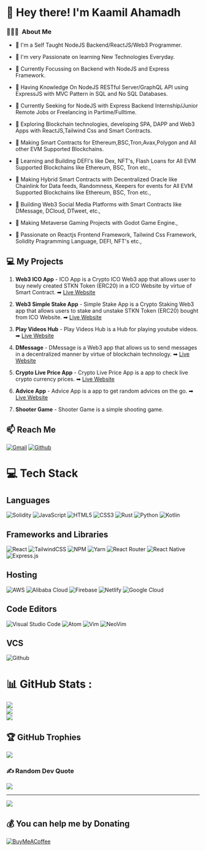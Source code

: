<h1> 👋 Hey there! I'm Kaamil Ahamadh</h1>

### 👨🏻‍💻 &nbsp;About Me

- 🔭 I'm a Self Taught NodeJS Backend/ReactJS/Web3 Programmer.

- 🌱 I'm very Passionate on learning New Technologies Everyday.

- 🔭 Currently Focussing on Backend with NodeJS and Express Framework.

- 🌱 Having Knowledge On NodeJS RESTful Server/GraphQL API using ExpressJS with MVC Pattern in SQL and No SQL Databases.

- 👀 Currently Seeking for NodeJS with Express Backend Internship/Junior Remote Jobs or Freelancing in Partime/Fulltime.

- 🌱 Exploring Blockchain technologies, developing SPA, DAPP and Web3 Apps with ReactJS,Tailwind Css and Smart Contracts.

- 🔭 Making Smart Contracts for Ethereum,BSC,Tron,Avax,Polygon and All other EVM Supported Blockchains.

- 🌱 Learning and Building DEFI's like Dex, NFT's, Flash Loans for All EVM Supported Blockchains like Ethereum, BSC, Tron etc.,

- 🔭 Making Hybrid Smart Contracts with Decentralized Oracle like Chainlink for Data feeds, Randomness, Keepers for events for All EVM Supported Blockchains like Ethereum, BSC, Tron etc.,

- 🌱 Building Web3 Social Media Platforms with Smart Contracts like DMessage, DCloud, DTweet, etc.,

- 🔭 Making Metaverse Gaming Projects with Godot Game Engine.,

- 🌱 Passionate on Reactjs Frontend Framework, Tailwind Css Framework, Solidity Pragramming Language, DEFI, NFT's etc.,

## 💻 My Projects

1. **Web3 ICO App** - ICO App is a Crypto ICO Web3 app that allows user to buy newly created STKN Token (ERC20) in a ICO Website by virtue of Smart Contract. ➡ [Live Website](https://cryptoicoapp.netlify.app/)

2. **Web3 Simple Stake App** - Simple Stake App is a Crypto Staking Web3 app that allows users to stake and unstake STKN Token (ERC20) bought from ICO Website. ➡ [Live Website](https://simplestakeapp.netlify.app/)

3. **Play Videos Hub** - Play Videos Hub is a Hub for playing youtube videos. ➡ [Live Website](https://playvideoshub.netlify.app/)

4. **DMessage** - DMessage is a Web3 app that allows us to send messages in a decentralized manner by virtue of blockchain technology. ➡ [Live Website](https://dmessage.netlify.app/)

5. **Crypto Live Price App** - Crypto Live Price App is a app to check live crypto currency prices. ➡ [Live Website](https://cryptolivepriceapp.netlify.app/)

6. **Advice App** - Advice App is a app to get random advices on the go. ➡ [Live Website](https://kaamil-ahamadh.github.io/advice-app/)

7. **Shooter Game** - Shooter Game is a simple shooting game.

## 📫 Reach Me

[![Gmail](https://img.shields.io/badge/Gmail-D14836?style=for-the-badge&logo=gmail&logoColor=white)](mailto:kaamilahamadh6@gmail.com)
[![Github](https://img.shields.io/badge/GitHub-100000?style=for-the-badge&logo=github&logoColor=white)](https://github.com/kaamil-ahamadh)

# 💻 Tech Stack

## Languages

![Solidity](https://img.shields.io/badge/Solidity-%23363636.svg?style=for-the-badge&logo=solidity&logoColor=white) ![JavaScript](https://img.shields.io/badge/javascript-%23323330.svg?style=for-the-badge&logo=javascript&logoColor=%23F7DF1E) ![HTML5](https://img.shields.io/badge/html5-%23E34F26.svg?style=for-the-badge&logo=html5&logoColor=white) ![CSS3](https://img.shields.io/badge/css3-%231572B6.svg?style=for-the-badge&logo=css3&logoColor=white) ![Rust](https://img.shields.io/badge/rust-%23CC342D.svg?style=for-the-badge&logo=rust&logoColor=white) ![Python](https://img.shields.io/badge/python-3670A0?style=for-the-badge&logo=python&logoColor=ffdd54) ![Kotlin](https://img.shields.io/badge/kotlin-%230095D5.svg?style=for-the-badge&logo=kotlin&logoColor=white)

## Frameworks and Libraries

![React](https://img.shields.io/badge/react-%2320232a.svg?style=for-the-badge&logo=react&logoColor=%2361DAFB) ![TailwindCSS](https://img.shields.io/badge/tailwindcss-%2338B2AC.svg?style=for-the-badge&logo=tailwind-css&logoColor=white) ![NPM](https://img.shields.io/badge/NPM-%23000000.svg?style=for-the-badge&logo=npm&logoColor=white) ![Yarn](https://img.shields.io/badge/yarn-%232C8EBB.svg?style=for-the-badge&logo=yarn&logoColor=white) ![React Router](https://img.shields.io/badge/React_Router-CA4245?style=for-the-badge&logo=react-router&logoColor=white) ![React Native](https://img.shields.io/badge/react_native-%2320232a.svg?style=for-the-badge&logo=react&logoColor=%2361DAFB) ![Express.js](https://img.shields.io/badge/express.js-%23404d59.svg?style=for-the-badge&logo=express&logoColor=%2361DAFB)

## Hosting

![AWS](https://img.shields.io/badge/AWS-%23FF9900.svg?style=for-the-badge&logo=amazon-aws&logoColor=white) ![Alibaba Cloud](https://img.shields.io/badge/Alibaba_Cloud-FF6A00?style=for-the-badge&logo=alibabacloud&logoColor=white) ![Firebase](https://img.shields.io/badge/firebase-%23039BE5.svg?style=for-the-badge&logo=firebase) ![Netlify](https://img.shields.io/badge/netlify-%23000000.svg?style=for-the-badge&logo=netlify&logoColor=#00C7B7) ![Google Cloud](https://img.shields.io/badge/Google%20Cloud-%234285F4.svg?style=for-the-badge&logo=google-cloud&logoColor=white)

## Code Editors

![Visual Studio Code](https://img.shields.io/badge/Visual%20Studio%20Code-0078d7.svg?style=for-the-badge&logo=visual-studio-code&logoColor=white)
![Atom](https://img.shields.io/badge/Atom-66595C?style=for-the-badge&logo=Atom&logoColor=white)
![Vim](https://img.shields.io/badge/VIM-%2311AB00.svg?style=for-the-badge&logo=vim&logoColor=white)
![NeoVim](https://img.shields.io/badge/NeoVim-%2357A143.svg?&style=for-the-badge&logo=neovim&logoColor=white)

## VCS

![Github](https://img.shields.io/badge/GitHub-100000?style=for-the-badge&logo=github&logoColor=white)

# 📊 GitHub Stats :

![](https://github-readme-stats.vercel.app/api?username=kaamil-ahamadh&theme=algolia&hide_border=true&include_all_commits=false&count_private=true)<br/>
![](https://github-readme-streak-stats.herokuapp.com/?user=kaamil-ahamadh&theme=algolia&hide_border=true)<br/>
![](https://github-readme-stats.vercel.app/api/top-langs/?username=kaamil-ahamadh&theme=algolia&hide_border=true&include_all_commits=false&count_private=true&layout=compact)

## 🏆 GitHub Trophies

![](https://github-profile-trophy.vercel.app/?username=kaamil-ahamadh&theme=radical&no-frame=false&no-bg=false&margin-w=4)

### ✍️ Random Dev Quote

![](https://quotes-github-readme.vercel.app/api?type=horizontal&theme=radical)

---

[![](https://visitcount.itsvg.in/api?id=kaamil-ahamadh&label=Profile%20Views&color=8&icon=5&pretty=true)](https://visitcount.itsvg.in)

## 💰 You can help me by Donating

[![BuyMeACoffee](https://img.shields.io/badge/Buy%20Me%20a%20Coffee-ffdd00?style=for-the-badge&logo=buy-me-a-coffee&logoColor=black)](https://buymeacoffee.com/kaamilahamadh)
